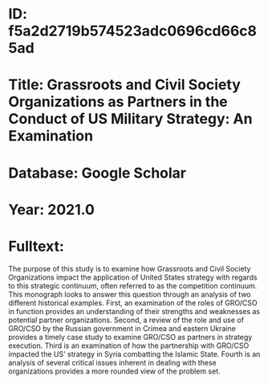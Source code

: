 # ID: f5a2d2719b574523adc0696cd66c85ad
# Title: Grassroots and Civil Society Organizations as Partners in the Conduct of US Military Strategy: An Examination
# Database: Google Scholar
# Year: 2021.0
# Fulltext:
The purpose of this study is to examine how Grassroots and Civil Society Organizations impact the application of United States strategy with regards to this strategic continuum, often referred to as the competition continuum.
This monograph looks to answer this question through an analysis of two different historical examples.
First, an examination of the roles of GRO/CSO in function provides an understanding of their strengths and weaknesses as potential partner organizations.
Second, a review of the role and use of GRO/CSO by the Russian government in Crimea and eastern Ukraine provides a timely case study to examine GRO/CSO as partners in strategy execution.
Third is an examination of how the partnership with GRO/CSO impacted the US' strategy in Syria combatting the Islamic State.
Fourth is an analysis of several critical issues inherent in dealing with these organizations provides a more rounded view of the problem set.